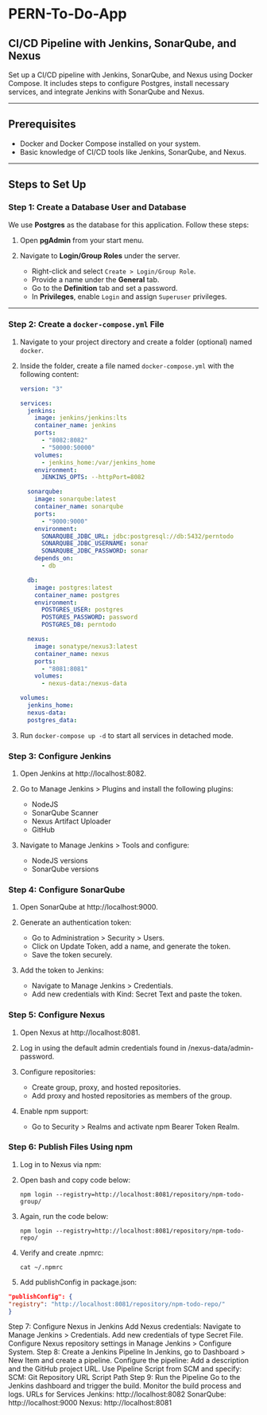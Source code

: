 # PERN-To-Do-App

## CI/CD Pipeline with Jenkins, SonarQube, and Nexus

Set up a CI/CD pipeline with Jenkins, SonarQube, and Nexus using Docker Compose. It includes steps to configure Postgres, install necessary services, and integrate Jenkins with SonarQube and Nexus.

---

## Prerequisites

- Docker and Docker Compose installed on your system.
- Basic knowledge of CI/CD tools like Jenkins, SonarQube, and Nexus.

---

## Steps to Set Up

### Step 1: Create a Database User and Database

We use **Postgres** as the database for this application. Follow these steps:

1. Open **pgAdmin** from your start menu.

2. Navigate to **Login/Group Roles** under the server.
   - Right-click and select `Create > Login/Group Role`.
   - Provide a name under the **General** tab.
   - Go to the **Definition** tab and set a password.
   - In **Privileges**, enable `Login` and assign `Superuser` privileges.

---

### Step 2: Create a `docker-compose.yml` File

1. Navigate to your project directory and create a folder (optional) named `docker`.
2. Inside the folder, create a file named `docker-compose.yml` with the following content:

   ```yaml
   version: "3"

   services:
     jenkins:
       image: jenkins/jenkins:lts
       container_name: jenkins
       ports:
         - "8082:8082"
         - "50000:50000"
       volumes:
         - jenkins_home:/var/jenkins_home
       environment:
         JENKINS_OPTS: --httpPort=8082

     sonarqube:
       image: sonarqube:latest
       container_name: sonarqube
       ports:
         - "9000:9000"
       environment:
         SONARQUBE_JDBC_URL: jdbc:postgresql://db:5432/perntodo
         SONARQUBE_JDBC_USERNAME: sonar
         SONARQUBE_JDBC_PASSWORD: sonar
       depends_on:
         - db

     db:
       image: postgres:latest
       container_name: postgres
       environment:
         POSTGRES_USER: postgres
         POSTGRES_PASSWORD: password
         POSTGRES_DB: perntodo

     nexus:
       image: sonatype/nexus3:latest
       container_name: nexus
       ports:
         - "8081:8081"
       volumes:
         - nexus-data:/nexus-data

   volumes:
     jenkins_home:
     nexus-data:
     postgres_data:
   ```

3. Run `docker-compose up -d` to start all services in detached mode.

### Step 3: Configure Jenkins

1. Open Jenkins at http://localhost:8082.
2. Go to Manage Jenkins > Plugins and install the following plugins:

   - NodeJS
   - SonarQube Scanner
   - Nexus Artifact Uploader
   - GitHub

3. Navigate to Manage Jenkins > Tools and configure:
   - NodeJS versions
   - SonarQube versions

### Step 4: Configure SonarQube

1. Open SonarQube at http://localhost:9000.

2. Generate an authentication token:
   - Go to Administration > Security > Users.
   - Click on Update Token, add a name, and generate the token.
   - Save the token securely.

3. Add the token to Jenkins:
   - Navigate to Manage Jenkins > Credentials.
   - Add new credentials with Kind: Secret Text and paste the token.

### Step 5: Configure Nexus

1. Open Nexus at http://localhost:8081.

2. Log in using the default admin credentials found in /nexus-data/admin-password.

3. Configure repositories:
   - Create group, proxy, and hosted repositories.
   - Add proxy and hosted repositories as members of the group.
4. Enable npm support:
   - Go to Security > Realms and activate npm Bearer Token Realm.

### Step 6: Publish Files Using npm

1.  Log in to Nexus via npm:

2.  Open bash and copy code below:

    ```group
    npm login --registry=http://localhost:8081/repository/npm-todo-group/
    ```

3.  Again, run the code below:

    ```repo
    npm login --registry=http://localhost:8081/repository/npm-todo-repo/
    ```

4.  Verify and create .npmrc:

    ```npm
    cat ~/.npmrc
    ```
    
5.  Add publishConfig in package.json:

```json
"publishConfig": {
"registry": "http://localhost:8081/repository/npm-todo-repo/"
}
```

Step 7: Configure Nexus in Jenkins
Add Nexus credentials:
Navigate to Manage Jenkins > Credentials.
Add new credentials of type Secret File.
Configure Nexus repository settings in Manage Jenkins > Configure System.
Step 8: Create a Jenkins Pipeline
In Jenkins, go to Dashboard > New Item and create a pipeline.
Configure the pipeline:
Add a description and the GitHub project URL.
Use Pipeline Script from SCM and specify:
SCM: Git
Repository URL
Script Path
Step 9: Run the Pipeline
Go to the Jenkins dashboard and trigger the build.
Monitor the build process and logs.
URLs for Services
Jenkins: http://localhost:8082
SonarQube: http://localhost:9000
Nexus: http://localhost:8081
